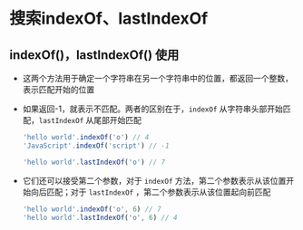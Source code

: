 # 搜索indexOf、lastIndexOf

## indexOf()，lastIndexOf() 使用

  - 这两个方法用于确定一个字符串在另一个字符串中的位置，都返回一个整数，表示匹配开始的位置

  - 如果返回-1，就表示不匹配。两者的区别在于，`indexOf` 从字符串头部开始匹配，`lastIndexOf` 从尾部开始匹配

    ```js
    'hello world'.indexOf('o') // 4
    'JavaScript'.indexOf('script') // -1

    'hello world'.lastIndexOf('o') // 7
    ```

  - 它们还可以接受第二个参数，对于 `indexOf` 方法，第二个参数表示从该位置开始向后匹配；对于 `lastIndexOf` ，第二个参数表示从该位置起向前匹配

    ```js
    'hello world'.indexOf('o', 6) // 7
    'hello world'.lastIndexOf('o', 6) // 4
    ```
